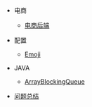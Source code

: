 - 电商

  - [电商后端](mall/backend.md)

- 配置

  - [Emoji](emoji.md)

- JAVA

  - [ArrayBlockingQueue](java/ArrayBlockingQueue.md)

- [问题总结](question.md)
